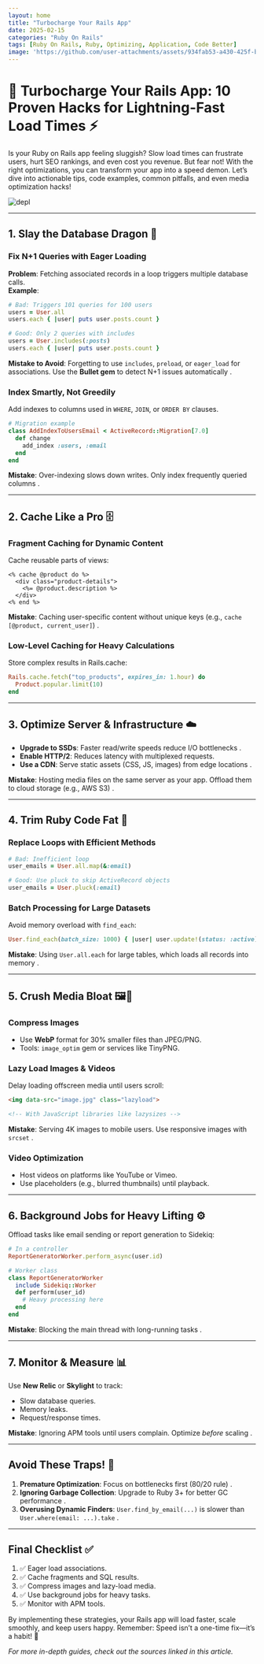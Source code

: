 ```yaml
---
layout: home
title: "Turbocharge Your Rails App"
date: 2025-02-15
categories: "Ruby On Rails"
tags: [Ruby On Rails, Ruby, Optimizing, Application, Code Better]
image: 'https://github.com/user-attachments/assets/934fab53-a430-425f-b157-bb9c7db65dc1'
---
```


# 🚀 Turbocharge Your Rails App: 10 Proven Hacks for Lightning-Fast Load Times ⚡  

Is your Ruby on Rails app feeling sluggish? Slow load times can frustrate users, hurt SEO rankings, and even cost you revenue. But fear not! With the right optimizations, you can transform your app into a speed demon. Let’s dive into actionable tips, code examples, common pitfalls, and even media optimization hacks!  

![depl](https://github.com/user-attachments/assets/934fab53-a430-425f-b157-bb9c7db65dc1)

---

## **1. Slay the Database Dragon 🐉**  
### **Fix N+1 Queries with Eager Loading**  
**Problem**: Fetching associated records in a loop triggers multiple database calls.  
**Example**:  
```ruby  
# Bad: Triggers 101 queries for 100 users  
users = User.all  
users.each { |user| puts user.posts.count }  

# Good: Only 2 queries with includes  
users = User.includes(:posts)  
users.each { |user| puts user.posts.count }  
```  
**Mistake to Avoid**: Forgetting to use `includes`, `preload`, or `eager_load` for associations. Use the **Bullet gem** to detect N+1 issues automatically .  

### **Index Smartly, Not Greedily**  
Add indexes to columns used in `WHERE`, `JOIN`, or `ORDER BY` clauses.  
```ruby  
# Migration example  
class AddIndexToUsersEmail < ActiveRecord::Migration[7.0]  
  def change  
    add_index :users, :email  
  end  
end  
```  
**Mistake**: Over-indexing slows down writes. Only index frequently queried columns .  

---

## **2. Cache Like a Pro 🗄️**  
### **Fragment Caching for Dynamic Content**  
Cache reusable parts of views:  
```erb  
<% cache @product do %>  
  <div class="product-details">  
    <%= @product.description %>  
  </div>  
<% end %>  
```  
**Mistake**: Caching user-specific content without unique keys (e.g., `cache [@product, current_user]`) .  

### **Low-Level Caching for Heavy Calculations**  
Store complex results in Rails.cache:  
```ruby  
Rails.cache.fetch("top_products", expires_in: 1.hour) do  
  Product.popular.limit(10)  
end  
```  

---

## **3. Optimize Server & Infrastructure ☁️**  
- **Upgrade to SSDs**: Faster read/write speeds reduce I/O bottlenecks .  
- **Enable HTTP/2**: Reduces latency with multiplexed requests.  
- **Use a CDN**: Serve static assets (CSS, JS, images) from edge locations .  

**Mistake**: Hosting media files on the same server as your app. Offload them to cloud storage (e.g., AWS S3) .  

---

## **4. Trim Ruby Code Fat 🧼**  
### **Replace Loops with Efficient Methods**  
```ruby  
# Bad: Inefficient loop  
user_emails = User.all.map(&:email)  

# Good: Use pluck to skip ActiveRecord objects  
user_emails = User.pluck(:email)  
```  

### **Batch Processing for Large Datasets**  
Avoid memory overload with `find_each`:  
```ruby  
User.find_each(batch_size: 1000) { |user| user.update!(status: :active) }  
```  
**Mistake**: Using `User.all.each` for large tables, which loads all records into memory .  

---

## **5. Crush Media Bloat 🖼️🎥**  
### **Compress Images**  
- Use **WebP** format for 30% smaller files than JPEG/PNG.  
- Tools: `image_optim` gem or services like TinyPNG.  

### **Lazy Load Images & Videos**  
Delay loading offscreen media until users scroll:  
```html  
<img data-src="image.jpg" class="lazyload">  

<!-- With JavaScript libraries like lazysizes -->  
```  
**Mistake**: Serving 4K images to mobile users. Use responsive images with `srcset` .  

### **Video Optimization**  
- Host videos on platforms like YouTube or Vimeo.  
- Use placeholders (e.g., blurred thumbnails) until playback.  

---

## **6. Background Jobs for Heavy Lifting ⚙️**  
Offload tasks like email sending or report generation to Sidekiq:  
```ruby  
# In a controller  
ReportGeneratorWorker.perform_async(user.id)  

# Worker class  
class ReportGeneratorWorker  
  include Sidekiq::Worker  
  def perform(user_id)  
    # Heavy processing here  
  end  
end  
```  
**Mistake**: Blocking the main thread with long-running tasks .  

---

## **7. Monitor & Measure 📊**  
Use **New Relic** or **Skylight** to track:  
- Slow database queries.  
- Memory leaks.  
- Request/response times.  

**Mistake**: Ignoring APM tools until users complain. Optimize *before* scaling .  

---

## **Avoid These Traps! 🚫**  
1. **Premature Optimization**: Focus on bottlenecks first (80/20 rule) .  
2. **Ignoring Garbage Collection**: Upgrade to Ruby 3+ for better GC performance .  
3. **Overusing Dynamic Finders**: `User.find_by_email(...)` is slower than `User.where(email: ...).take` .  

---

## **Final Checklist ✅**  
1. ✅ Eager load associations.  
2. ✅ Cache fragments and SQL results.  
3. ✅ Compress images and lazy-load media.  
4. ✅ Use background jobs for heavy tasks.  
5. ✅ Monitor with APM tools.  

By implementing these strategies, your Rails app will load faster, scale smoothly, and keep users happy. Remember: Speed isn’t a one-time fix—it’s a habit! 🚀  

*For more in-depth guides, check out the sources linked in this article.*
